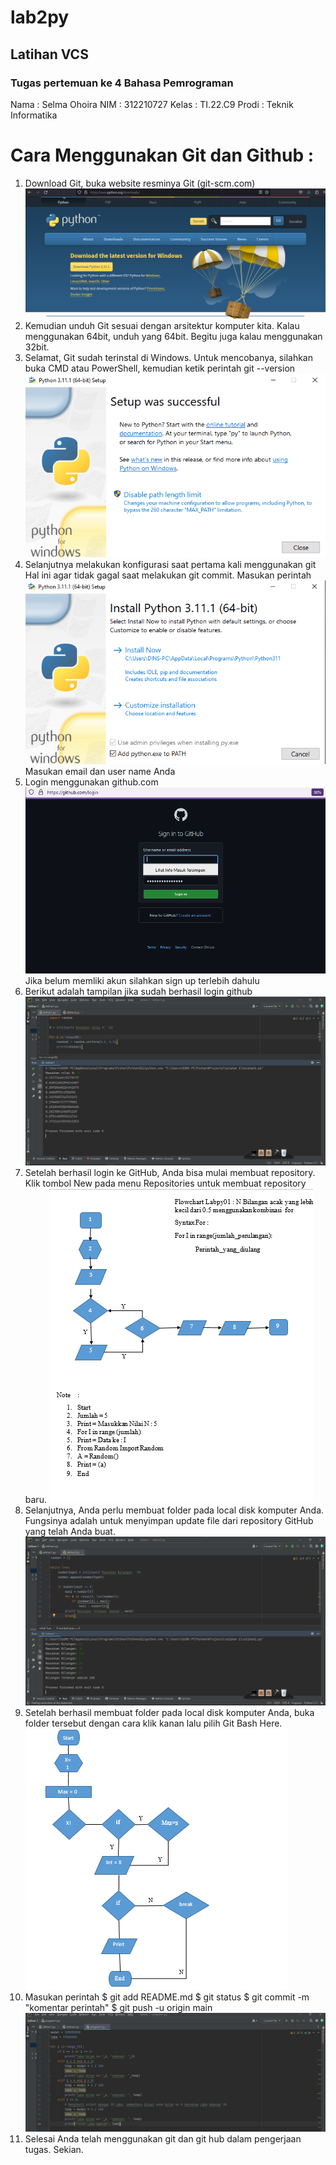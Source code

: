 # lab2py
## Latihan VCS

### Tugas pertemuan ke 4 Bahasa Pemrograman
Nama : Selma Ohoira
NIM : 312210727
Kelas : TI.22.C9
Prodi : Teknik Informatika

# Cara Menggunakan Git dan Github :
1. Download Git, buka website resminya Git (git-scm.com)
![Gambar 1](gambar/1.png)
2. Kemudian unduh Git sesuai dengan arsitektur komputer kita. Kalau menggunakan 64bit, unduh yang 64bit.
Begitu juga kalau menggunakan 32bit.
3. Selamat, Git sudah terinstal di Windows. Untuk mencobanya, silahkan 
buka CMD atau PowerShell, kemudian ketik perintah
git --version
![Gambar 2](gambar/2.png)
4. Selanjutnya melakukan konfigurasi saat pertama kali menggunakan git
Hal ini agar tidak gagal saat melakukan git commit.
Masukan perintah 
![Gambar 3](gambar/3.png)
Masukan email dan user name Anda
5. Login menggunakan github.com
![Gambar 4](gambar/4.png)
Jika belum memliki akun silahkan sign up terlebih dahulu
6. Berikut adalah tampilan jika sudah berhasil login github
![Gambar 5](gambar/5.png)
7. Setelah berhasil login ke GitHub, Anda bisa mulai membuat repository. Klik tombol New pada menu Repositories untuk membuat repository baru.
![Gambar 6](gambar/6.png)
8. Selanjutnya, Anda perlu membuat folder pada local disk komputer Anda. Fungsinya adalah untuk menyimpan update file dari repository GitHub yang telah Anda buat.
![Gambar 7](gambar/7.png)
9. Setelah berhasil membuat folder pada local disk komputer Anda, buka folder tersebut dengan cara klik kanan lalu pilih Git Bash Here.
![Gambar 8](gambar/8.png)
10. Masukan perintah $ git add README.md
$ git status
$ git commit -m "komentar perintah"
$ git push -u origin main
![Gambar 9](gambar/9.png)
11. Selesai
Anda telah menggunakan git dan git hub dalam pengerjaan tugas. Sekian.